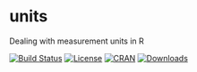 # units 
Dealing with measurement units in R

[![Build Status](https://travis-ci.org/edzer/units.png?branch=master)](https://travis-ci.org/edzer/units) [![License](http://img.shields.io/badge/license-GPL%20%28%3E=%202%29-brightgreen.svg?style=flat)](http://www.gnu.org/licenses/gpl-2.0.html) [![CRAN](http://www.r-pkg.org/badges/version/spacetime)](http://cran.rstudio.com/package=units) [![Downloads](http://cranlogs.r-pkg.org/badges/spacetime?color=brightgreen)](http://www.r-pkg.org/pkg/units)

